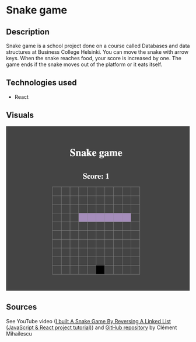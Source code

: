 # Snake game

## Description

Snake game is a school project done on a course called Databases and data structures at Business College Helsinki. You can move the snake with arrow keys. When the snake reaches food, your score is increased by one. The game ends if the snake moves out of the platform or it eats itself.

## Technologies used

- React

## Visuals

![Picture of the snake game](public/snakeGame.png)

## Sources

See YouTube video ([I built A Snake Game By Reversing A Linked List (JavaScript & React project tutorial)](https://www.youtube.com/watch?v=7Rkib_fvowE)) and [GitHub repository](https://github.com/clementmihailescu/Snake-Game-Reverse-LL-Tutorial) by Clément Mihailescu
